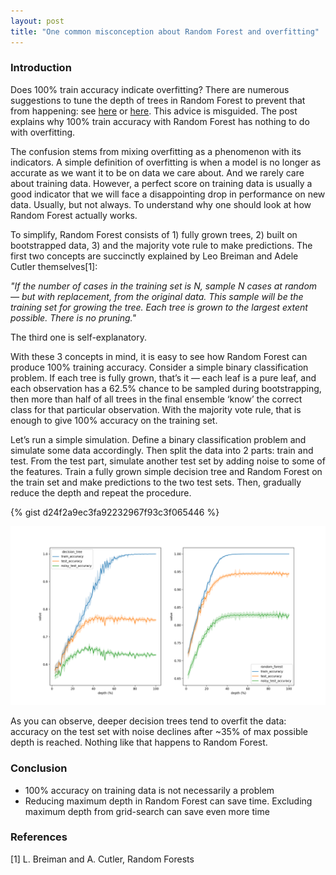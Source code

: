 ```yaml
---
layout: post
title: "One common misconception about Random Forest and overfitting"
---
```


### Introduction

Does 100% train accuracy indicate overfitting? There are numerous suggestions to tune the depth of trees in Random Forest to prevent that from happening: see [here](https://towardsdatascience.com/optimizing-hyperparameters-in-random-forest-classification-ec7741f9d3f6) or [here](https://medium.com/all-things-ai/in-depth-parameter-tuning-for-random-forest-d67bb7e920d). This advice is misguided. The post explains why 100% train accuracy with Random Forest has nothing to do with overfitting.

The confusion stems from mixing overfitting as a phenomenon with its indicators. A simple definition of overfitting is when a model is no longer as accurate as we want it to be on data we care about. And we rarely care about training data. However, a perfect score on training data is usually a good indicator that we will face a disappointing drop in performance on new data. Usually, but not always. To understand why one should look at how Random Forest actually works.

To simplify, Random Forest consists of 1) fully grown trees, 2) built on bootstrapped data, 3) and the majority vote rule to make predictions. The first two concepts are succinctly explained by Leo Breiman and Adele Cutler themselves[1]:

*"If the number of cases in the training set is N, sample N cases at random — but with replacement, from the original data. This sample will be the training set for growing the tree. Each tree is grown to the largest extent possible. There is no pruning."*

The third one is self-explanatory.

With these 3 concepts in mind, it is easy to see how Random Forest can produce 100% training accuracy. Consider a simple binary classification problem. If each tree is fully grown, that’s it — each leaf is a pure leaf, and each observation has a 62.5% chance to be sampled during bootstrapping, then more than half of all trees in the final ensemble ‘know’ the correct class for that particular observation. With the majority vote rule, that is enough to give 100% accuracy on the training set.

Let’s run a simple simulation. Define a binary classification problem and simulate some data accordingly. Then split the data into 2 parts: train and test. From the test part, simulate another test set by adding noise to some of the features. Train a fully grown simple decision tree and Random Forest on the train set and make predictions to the two test sets. Then, gradually reduce the depth and repeat the procedure.

{% gist d24f2a9ec3fa92232967f93c3f065446 %}

![image](/assets/images/dt_rf_sim.png)

As you can observe, deeper decision trees tend to overfit the data: accuracy on the test set with noise declines after ~35% of max possible depth is reached. Nothing like that happens to Random Forest.


### Conclusion

- 100% accuracy on training data is not necessarily a problem
- Reducing maximum depth in Random Forest can save time. Excluding maximum depth from grid-search can save even more time

### References

[1] L. Breiman and A. Cutler, Random Forests